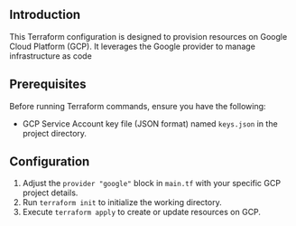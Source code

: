 ## Introduction
This Terraform configuration is designed to provision resources on Google Cloud Platform (GCP). It leverages the Google provider to manage infrastructure as code

## Prerequisites
Before running Terraform commands, ensure you have the following:
- GCP Service Account key file (JSON format) named `keys.json` in the project directory.

## Configuration
1. Adjust the `provider "google"` block in `main.tf` with your specific GCP project details.
2. Run `terraform init` to initialize the working directory.
3. Execute `terraform apply` to create or update resources on GCP.
